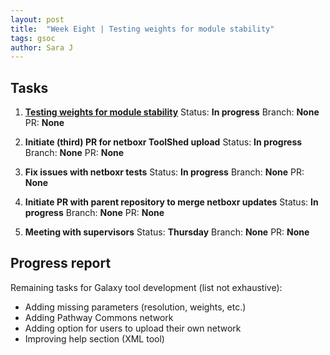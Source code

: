 ```yaml
---
layout: post
title:  "Week Eight | Testing weights for module stability"
tags: gsoc
author: Sara J
---
```


## Tasks
        
1. **[Testing weights for module stability](https://github.com/mil2041/netboxr/issues/36)**
    Status: **In progress**
    Branch: **None**
    PR: **None** 
    
2. **Initiate (third) PR for netboxr ToolShed upload**
    Status: **In progress**
    Branch: **None**
    PR: **None** 
    
3. **Fix issues with netboxr tests**
    Status: **In progress**
    Branch: **None**
    PR: **None** 
    
4. **Initiate PR with parent repository to merge netboxr updates**
    Status: **In progress**
    Branch: **None**
    PR: **None**     
             
5. **Meeting with supervisors**
    Status: **Thursday**
    Branch: **None**
    PR: **None** 

## Progress report


Remaining tasks for Galaxy tool development (list not exhaustive):
- Adding missing parameters (resolution, weights, etc.)
- Adding Pathway Commons network
- Adding option for users to upload their own network
- Improving help section (XML tool)
